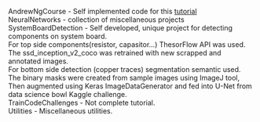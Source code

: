 AndrewNgCourse - Self implemented code for this [tutorial](https://www.youtube.com/watch?v=PPLop4L2eGk&list=PLLssT5z_DsK-h9vYZkQkYNWcItqhlRJLN)  
NeuralNetworks - collection of miscellaneous projects  
SystemBoardDetection - Self developed, unique project for detecting components on system board.  
    For top side components(resistor, capasitor...) ThesorFlow API was used.  
    The ssd_inception_v2_coco was retrained with new scrapped and annotated images.  
    For bottom side detection (copper traces) segmentation semantic used.  
    The binary masks were created from sample images using ImageJ tool,  
    Then augmented using Keras ImageDataGenerator and fed into U-Net from data science bowl Kaggle challenge.  
TrainCodeChallenges - Not complete tutorial.  
Utilities - Miscellaneous utilities.  